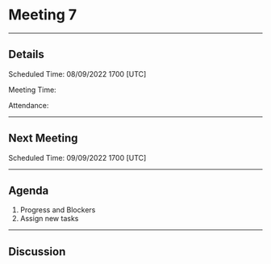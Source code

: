 # Meeting 7

---

## Details

Scheduled Time: 08/09/2022 1700 [UTC]

Meeting Time:

Attendance:

---

## Next Meeting

Scheduled Time: 09/09/2022 1700 [UTC]

---

## Agenda

1. Progress and Blockers
2. Assign new tasks

---

## Discussion
